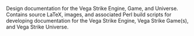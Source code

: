 Design documentation for the Vega Strike Engine, Game, and Universe. Contains source LaTeX, images, and associated Perl build scripts for developing documentation for the Vega Strike Engine, Vega Strike Game(s), and Vega Strike Universe.
